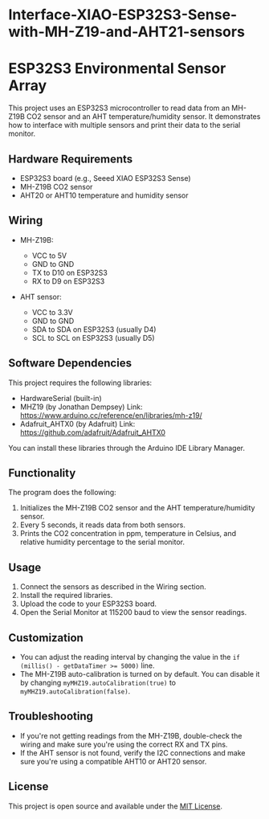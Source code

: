 # Interface-XIAO-ESP32S3-Sense-with-MH-Z19-and-AHT21-sensors

# ESP32S3 Environmental Sensor Array

This project uses an ESP32S3 microcontroller to read data from an MH-Z19B CO2 sensor and an AHT temperature/humidity sensor. It demonstrates how to interface with multiple sensors and print their data to the serial monitor.

## Hardware Requirements

- ESP32S3 board (e.g., Seeed XIAO ESP32S3 Sense)
- MH-Z19B CO2 sensor
- AHT20 or AHT10 temperature and humidity sensor

## Wiring

- MH-Z19B:
  - VCC to 5V
  - GND to GND
  - TX to D10 on ESP32S3
  - RX to D9 on ESP32S3

- AHT sensor:
  - VCC to 3.3V
  - GND to GND
  - SDA to SDA on ESP32S3 (usually D4)
  - SCL to SCL on ESP32S3 (usually D5)

## Software Dependencies

This project requires the following libraries:

- HardwareSerial (built-in)
- MHZ19 (by Jonathan Dempsey) Link: https://www.arduino.cc/reference/en/libraries/mh-z19/
- Adafruit_AHTX0 (by Adafruit) Link: https://github.com/adafruit/Adafruit_AHTX0

You can install these libraries through the Arduino IDE Library Manager.

## Functionality

The program does the following:

1. Initializes the MH-Z19B CO2 sensor and the AHT temperature/humidity sensor.
2. Every 5 seconds, it reads data from both sensors.
3. Prints the CO2 concentration in ppm, temperature in Celsius, and relative humidity percentage to the serial monitor.

## Usage

1. Connect the sensors as described in the Wiring section.
2. Install the required libraries.
3. Upload the code to your ESP32S3 board.
4. Open the Serial Monitor at 115200 baud to view the sensor readings.

## Customization

- You can adjust the reading interval by changing the value in the `if (millis() - getDataTimer >= 5000)` line.
- The MH-Z19B auto-calibration is turned on by default. You can disable it by changing `myMHZ19.autoCalibration(true)` to `myMHZ19.autoCalibration(false)`.

## Troubleshooting

- If you're not getting readings from the MH-Z19B, double-check the wiring and make sure you're using the correct RX and TX pins.
- If the AHT sensor is not found, verify the I2C connections and make sure you're using a compatible AHT10 or AHT20 sensor.

## License

This project is open source and available under the [MIT License](LICENSE).
